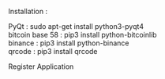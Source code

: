 Installation :

PyQt : sudo apt-get install python3-pyqt4<br />
bitcoin base 58 : pip3 install python-bitcoinlib<br />
binance : pip3 install python-binance<br />
qrcode : pip3 install qrcode


Register Application
